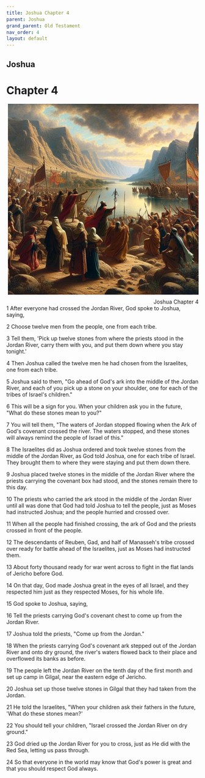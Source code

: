 ```yaml
---
title: Joshua Chapter 4
parent: Joshua
grand_parent: Old Testament
nav_order: 4
layout: default
---
```


## Joshua

# Chapter 4

<div style="clear: both; text-align: right;">
    <img src="/assets/Image/Joshua/500/4.jpg" alt="Joshua Chapter 4" class="chapter-image" style="max-width: 100%; height: auto; float: right; margin: 0 0 10px 10px; padding-left: 10%;">
    <figcaption style="font-size: 14px;">Joshua Chapter 4</figcaption>
</div>
1 After everyone had crossed the Jordan River, God spoke to Joshua, saying,

2 Choose twelve men from the people, one from each tribe.

3 Tell them, 'Pick up twelve stones from where the priests stood in the Jordan River, carry them with you, and put them down where you stay tonight.'

4 Then Joshua called the twelve men he had chosen from the Israelites, one from each tribe.

5 Joshua said to them, "Go ahead of God's ark into the middle of the Jordan River, and each of you pick up a stone on your shoulder, one for each of the tribes of Israel's children."

6 This will be a sign for you. When your children ask you in the future, "What do these stones mean to you?"

7 You will tell them, "The waters of Jordan stopped flowing when the Ark of God's covenant crossed the river. The waters stopped, and these stones will always remind the people of Israel of this."

8 The Israelites did as Joshua ordered and took twelve stones from the middle of the Jordan River, as God told Joshua, one for each tribe of Israel. They brought them to where they were staying and put them down there.

9 Joshua placed twelve stones in the middle of the Jordan River where the priests carrying the covenant box had stood, and the stones remain there to this day.

10 The priests who carried the ark stood in the middle of the Jordan River until all was done that God had told Joshua to tell the people, just as Moses had instructed Joshua; and the people hurried and crossed over.

11 When all the people had finished crossing, the ark of God and the priests crossed in front of the people.

12 The descendants of Reuben, Gad, and half of Manasseh's tribe crossed over ready for battle ahead of the Israelites, just as Moses had instructed them.

13 About forty thousand ready for war went across to fight in the flat lands of Jericho before God.

14 On that day, God made Joshua great in the eyes of all Israel, and they respected him just as they respected Moses, for his whole life.

15 God spoke to Joshua, saying,

16 Tell the priests carrying God's covenant chest to come up from the Jordan River.

17 Joshua told the priests, "Come up from the Jordan."

18 When the priests carrying God's covenant ark stepped out of the Jordan River and onto dry ground, the river's waters flowed back to their place and overflowed its banks as before.

19 The people left the Jordan River on the tenth day of the first month and set up camp in Gilgal, near the eastern edge of Jericho.

20 Joshua set up those twelve stones in Gilgal that they had taken from the Jordan.

21 He told the Israelites, "When your children ask their fathers in the future, 'What do these stones mean?'

22 You should tell your children, "Israel crossed the Jordan River on dry ground."

23 God dried up the Jordan River for you to cross, just as He did with the Red Sea, letting us pass through.

24 So that everyone in the world may know that God's power is great and that you should respect God always.


